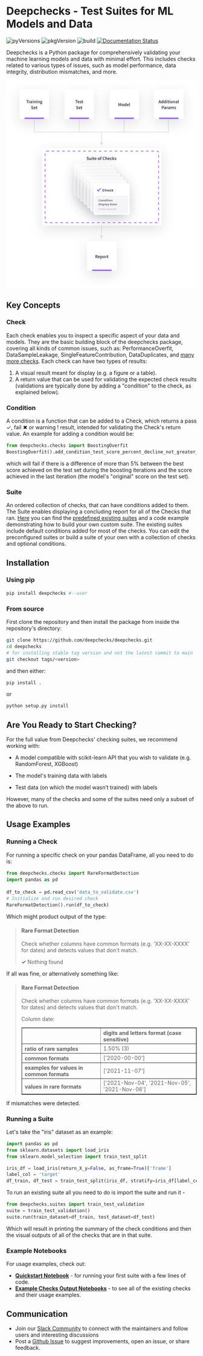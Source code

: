 <!--
  ~ ----------------------------------------------------------------------------
  ~ Copyright (C) 2021 Deepchecks (https://www.deepchecks.com)
  ~
  ~ This file is part of Deepchecks.
  ~ Deepchecks is distributed under the terms of the GNU Affero General
  ~ Public License (version 3 or later).
  ~ You should have received a copy of the GNU Affero General Public License
  ~ along with Deepchecks.  If not, see <http://www.gnu.org/licenses/>.
  ~ ----------------------------------------------------------------------------
  ~
-->
# Deepchecks - Test Suites for ML Models and Data

![pyVersions](https://img.shields.io/pypi/pyversions/deepchecks)
![pkgVersion](https://img.shields.io/pypi/v/deepchecks)
![build](https://github.com/deepchecks/deepchecks/actions/workflows/build.yml/badge.svg)
[![Documentation Status](https://readthedocs.org/projects/deepchecks/badge/?version=latest)](https://docs.deepchecks.com/en/latest/?badge=latest)

Deepchecks is a Python package for comprehensively validating your machine learning
models and data with minimal effort.
This includes checks related to various types of issues, such as model performance,
data integrity, distribution mismatches, and more.

<p align="center">
   <img src="docs/images/diagram.svg">
</p>

## Key Concepts

### Check
Each check enables you to inspect a specific aspect of your data and models.
They are the basic building block of the deepchecks package, covering all kinds of common issues,
such as: PerformanceOverfit, DataSampleLeakage, SingleFeatureContribution,
DataDuplicates, and [many more checks](examples/checks).
Each check can have two types of results:
1. A visual result meant for display (e.g. a figure or a table).
2. A return value that can be used for validating the expected check results
   (validations are typically done by adding a "condition" to the check, as explained below).

### Condition
A condition is a function that can be added to a Check, which returns a pass &#x2713;, fail &#x2716;
or warning &#x0021; result, intended for validating the Check's return value. An example for adding a condition would be:
```python
from deepchecks.checks import BoostingOverfit
BoostingOverfit().add_condition_test_score_percent_decline_not_greater_than(threshold=0.05)
```
which will fail if there is a difference of more than 5% between the best score achieved on the test set during
the boosting iterations and the score achieved in the last iteration (the model's "original" score on the test set).

### Suite
An ordered collection of checks, that can have conditions added to them.
The Suite enables displaying a concluding report for all of the Checks that ran.
[Here](deepchecks/suites) you can find the [predefined existing suites](deepchecks/suites) and a code example demonstrating how to build
your own custom suite. The existing suites include default conditions added for most of the checks.
You can edit the preconfigured suites or build a suite of your own with a collection of checks and optional conditions.

## Installation

### Using pip
```bash
pip install deepchecks #--user
```

### From source
First clone the repository and then install the package from inside the repository's directory:
```bash
git clone https://github.com/deepchecks/deepchecks.git
cd deepchecks
# for installing stable tag version and not the latest commit to main
git checkout tags/<version>
```
and then either:
```bash
pip install .
```
or
```bash
python setup.py install
```

## Are You Ready  to Start Checking?

For the full value from Deepchecks' checking suites, we recommend working with:

-   A model compatible with scikit-learn API that you wish to validate (e.g. RandomForest, XGBoost)
    
-   The model's training data with labels
    
-   Test data (on which the model wasn’t trained) with labels  

However, many of the checks and some of the suites need only a subset of the above to run.

## Usage Examples

### Running a Check
For running a specific check on your pandas DataFrame, all you need to do is:

```python
from deepchecks.checks import RareFormatDetection
import pandas as pd

df_to_check = pd.read_csv('data_to_validate.csv')
# Initialize and run desired check
RareFormatDetection().run(df_to_check)
```
Which might product output of the type:
><h4>Rare Format Detection</h4>
> <p>Check whether columns have common formats (e.g. 'XX-XX-XXXX' for dates) and detects values that don't match.</p>
> <p><b>&#x2713;</b> Nothing found</p>

If all was fine, or alternatively something like:
><h4>Rare Format Detection</h4>
><p>Check whether columns have common formats (e.g. 'XX-XX-XXXX' for dates) and detects values that don't match.</p>
>
>
> Column date:
> <table border="1" class="dataframe" style="text-align: left;">
>   <thead>
>     <tr>
>       <th class="blank level0" >&nbsp;</th>
>       <th class="col_heading level0 col0" >digits and letters format (case sensitive)</th>
>     </tr>
>   </thead>
>   <tbody>
>     <tr>
>       <th id="T_ae5e3_level0_row0" class="row_heading level0 row0" >ratio of rare samples</th>
>       <td id="T_ae5e3_row0_col0" class="data row0 col0" >1.50% (3)</td>
>     </tr>
>     <tr>
>       <th id="T_ae5e3_level0_row1" class="row_heading level0 row1" >common formats</th>
>       <td id="T_ae5e3_row1_col0" class="data row1 col0" >['2020-00-00']</td>
>     </tr>
>     <tr>
>       <th id="T_ae5e3_level0_row2" class="row_heading level0 row2" >examples for values in common formats</th>
>       <td id="T_ae5e3_row2_col0" class="data row2 col0" >['2021-11-07']</td>
>     </tr>
>     <tr>
>       <th id="T_ae5e3_level0_row3" class="row_heading level0 row3" >values in rare formats</th>
>       <td id="T_ae5e3_row3_col0" class="data row3 col0" >['2021-Nov-04', '2021-Nov-05', '2021-Nov-06']</td>
>     </tr>
>   </tbody> </table>

If mismatches were detected.

### Running a Suite
Let's take the "iris" dataset as an example:
```python
import pandas as pd
from sklearn.datasets import load_iris
from sklearn.model_selection import train_test_split
```
```python
iris_df = load_iris(return_X_y=False, as_frame=True)['frame']
label_col = 'target'
df_train, df_test = train_test_split(iris_df, stratify=iris_df[label_col], random_state=0)
```
To run an existing suite all you need to do is import the suite and run it -

```python
from deepchecks.suites import train_test_validation
suite = train_test_validation()
suite.run(train_dataset=df_train, test_dataset=df_test)
```
Which will result in printing the summary of the check conditions and then the visual outputs of all of the checks that
are in that suite.

### Example Notebooks
For usage examples, check out: 
- [**Quickstart Notebook**](examples/howto-guides/quickstart_in_5_minutes.ipynb) - for running your first suite with a few lines of code.
- [**Example Checks Output Notebooks**](examples/checks) - to see all of the existing checks and their usage examples.

## Communication
- Join our [Slack Community](https://join.slack.com/t/deepcheckscommunity/shared_invite/zt-y28sjt1v-PBT50S3uoyWui_Deg5L_jg) to connect with the maintainers and follow users and interesting discussions
- Post a [Github Issue](https://github.com/deepchecks/deepchecks/issues) to suggest improvements, open an issue, or share feedback.

[comment]: <> "- Send us an [email](mailto:info@deepchecks.com) at info@deepchecks.com"
